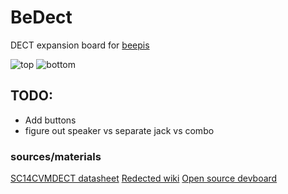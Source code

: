 # BeDect
DECT expansion board for [beepis](https://gitlab.com/linalinn/bepis)

![top](https://ambraglow.github.io/BeDECT/top.png)
![bottom](https://ambraglow.github.io/BeDECT/bottom.png)

## TODO:
- Add buttons
- figure out speaker vs separate jack vs combo

### sources/materials
[SC14CVMDECT datasheet](https://www.digikey.com/en/htmldatasheets/production/2361758/0/0/1/sc14cvmdect-sf-datasheet.html)
[Redected wiki](https://wiki.redected.org/)
[Open source devboard](https://github.com/funkeleinhorn/sc14cvmdect-devboard)
